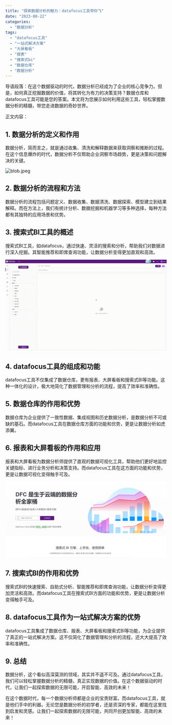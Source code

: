 ```yaml
---
title: "探索数据分析的魅力：datafocus工具带你飞"
date: "2023-08-22"
categories: 
  - "数据分析"
tags: 
  - "datafocus工具"
  - "一站式解决方案"
  - "大屏看板"
  - "报表"
  - "搜索式bi"
  - "数据仓库"
  - "数据分析"
---
```


导语段落：在这个数据驱动的时代，数据分析已经成为了企业的核心竞争力。但是，如何真正挖掘数据的价值，将其转化为有力的决策支持？数据仓库和datafocus工具可能是您的答案。本文将为您展示如何利用这些工具，轻松掌握数据分析的精髓，带您走进数据的奇妙世界。

正文内容：

## 1\. 数据分析的定义和作用

数据分析，简而言之，就是通过收集、清洗和解释数据来获取洞察和推断的过程。在这个信息爆炸的时代，数据分析不仅帮助企业洞察市场趋势，更是决策和问题解决的关键。

![blob.jpeg](images/1664243846-blob-jpeg.jpeg)

## 2\. 数据分析的流程和方法

数据分析的流程包括问题定义、数据收集、数据清洗、数据探索、模型建立到结果解释。而在方法上，我们有统计分析、数据挖掘和机器学习等多种选择，每种方法都有其独特的应用场景和优势。

## 3\. 搜索式BI工具的概述

搜索式BI工具，如datafocus，通过快速、灵活的搜索和分析，帮助我们对数据进行深入挖掘。其智能推荐和即席查询功能，让数据分析变得更加直观和高效。

![](images/1684825811-GIF%E5%9B%BE2-14-%E5%B0%8F%E6%85%A7-%E5%8C%BB%E7%96%97.gif)

## 4\. datafocus工具的组成和功能

datafocus工具不仅集成了数据仓库，更有报表、大屏看板和搜索式BI等功能。这种一体化的设计，极大地简化了数据管理和分析的流程，提高了效率和准确性。

## 5\. 数据仓库的作用和优势

数据仓库为企业提供了一致性数据、集成视图和历史数据分析，是数据分析不可或缺的基石。而datafocus工具在数据仓库方面的功能和优势，更是让数据分析如虎添翼。

## 6\. 报表和大屏看板的作用和应用

报表和大屏看板为数据分析师提供了直观的数据可视化工具，帮助他们更好地监控关键指标、进行业务分析和决策支持。而datafocus工具在这方面的功能和优势，更是让数据可视化变得触手可及。

![](images/1686616238-%E5%BE%AE%E4%BF%A1%E6%88%AA%E5%9B%BE_20230512142316.png)

## 7\. 搜索式BI的作用和优势

搜索式BI的快速搜索、自助式分析、智能推荐和即席查询功能，让数据分析变得更加灵活和高效。而datafocus工具在搜索式BI方面的功能和优势，更是让数据分析变得触手可及。

## 8\. datafocus工具作为一站式解决方案的优势

datafocus工具集成了数据仓库、报表、大屏看板和搜索式BI等功能，为企业提供了真正的一站式解决方案。这不仅简化了数据管理和分析的流程，还大大提高了效率和准确性。

## 9\. 总结

数据分析，这个看似高深莫测的领域，其实并不遥不可及。通过datafocus工具，我们可以轻松掌握数据分析的精髓，真正实现数据的价值。在这个数据驱动的时代，让我们一起探索数据的无限可能，开启智能、高效的未来！

在这个数据时代，每一个数据分析师都是企业的宝贵财富。而datafocus工具，就是他们手中的利器。无论您是数据分析的初学者，还是资深的专家，都能在这里找到启发和灵感。让我们一起探索数据的无限可能，共同开创更加智能、高效的未来！

